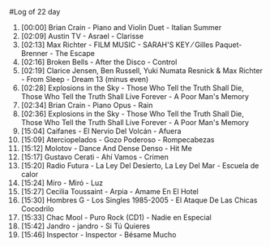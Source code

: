 #Log of 22 day

1. [00:00] Brian Crain - Piano and Violin Duet - Italian Summer
1. [02:09] Austin TV - Asrael - Clarisse
1. [02:13] Max Richter - FILM MUSIC - SARAH'S KEY ⁄ Gilles Paquet-Brenner - The Escape
1. [02:16] Broken Bells - After the Disco - Control
1. [02:19] Clarice Jensen, Ben Russell, Yuki Numata Resnick & Max Richter - From Sleep - Dream 13 (minus even)
1. [02:28] Explosions in the Sky - Those Who Tell the Truth Shall Die, Those Who Tell the Truth Shall Live Forever - A Poor Man's Memory
1. [02:34] Brian Crain - Piano Opus - Rain
1. [02:36] Explosions in the Sky - Those Who Tell the Truth Shall Die, Those Who Tell the Truth Shall Live Forever - A Poor Man's Memory
1. [15:04] Caifanes - El Nervio Del Volcán - Afuera
1. [15:09] Aterciopelados - Gozo Poderoso - Rompecabezas
1. [15:12] Molotov - Dance And Dense Denso - Hit Me
1. [15:17] Gustavo Cerati - Ahí Vamos - Crimen
1. [15:20] Radio Futura - La Ley Del Desierto, La Ley Del Mar - Escuela de calor
1. [15:24] Miro - Miró - Luz
1. [15:27] Cecilia Toussaint - Arpia - Amame En El Hotel
1. [15:30] Hombres G - Los Singles 1985-2005 - El Ataque De Las Chicas Cocodrilo
1. [15:33] Chac Mool - Puro Rock (CD1) - Nadie en Especial
1. [15:42] Jandro - jandro - Si Tú Quieres
1. [15:46] Inspector - Inspector - Bésame Mucho

